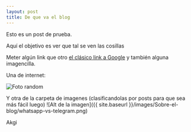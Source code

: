 ```yaml
---
layout: post
title: De que va el blog
---
```


Esto es un post de prueba.

Aquí el objetivo es ver que tal se ven las cosillas

Meter algún link que otro [el clásico link a Google](www.google.com) y también
alguna imagencilla.

Una de internet:

![Foto random](https://www.google.com/url?sa=i&source=images&cd=&cad=rja&uact=8&ved=2ahUKEwjrpfvs_tTgAhULvxoKHcv7C6YQjRx6BAgBEAU&url=https%3A%2F%2Fwww.amazon.es%2Ftelefonos-moviles-infantiles%2Fb%3Fie%3DUTF8%26node%3D1642004031&psig=AOvVaw3FInF807HjiNJaYuOmzkDL&ust=1551119038333928)

Y otra de la carpeta de imagenes (clasificandolas por posts para que sea más fácil luego)
![Alt de la imagen]({{ site.baseurl }}/images/Sobre-el-blog/whatsapp-vs-telegram.png)

Akgi
